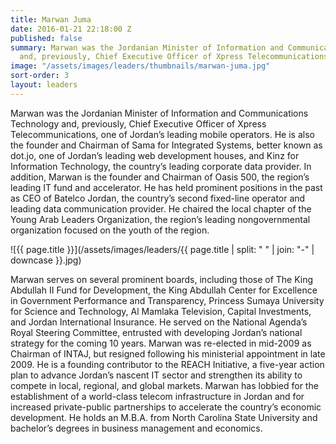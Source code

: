 ```yaml
---
title: Marwan Juma
date: 2016-01-21 22:18:00 Z
published: false
summary: Marwan was the Jordanian Minister of Information and Communications Technology
  and, previously, Chief Executive Officer of Xpress Telecommunications.
image: "/assets/images/leaders/thumbnails/marwan-juma.jpg"
sort-order: 3
layout: leaders
---
```


Marwan was the Jordanian Minister of Information and Communications Technology and, previously, Chief Executive Officer of Xpress Telecommunications, one of Jordan’s leading mobile operators. He is also the founder and Chairman of Sama for Integrated Systems, better known as dot.jo, one of Jordan’s leading web development houses, and Kinz for Information Technology, the country’s leading corporate data provider. In addition, Marwan is the founder and Chairman of Oasis 500, the region’s leading IT fund and accelerator. He has held prominent positions in the past as CEO of Batelco Jordan, the country’s second fixed-line operator and leading data communication provider. He chaired the local chapter of the Young Arab Leaders Organization, the region’s leading nongovernmental organization focused on the youth of the region.

![{{ page.title }}](/assets/images/leaders/{{ page.title | split: " " | join: "-" | downcase }}.jpg)

Marwan serves on several prominent boards, including those of The King Abdullah II Fund for Development, the King Abdullah Center for Excellence in Government Performance and Transparency, Princess Sumaya University for Science and Technology, Al Mamlaka Television, Capital Investments, and Jordan International Insurance. He served on the National Agenda’s Royal Steering Committee, entrusted with developing Jordan’s national strategy for the coming 10 years. Marwan was re-elected in mid-2009 as Chairman of INTAJ, but resigned following his ministerial appointment in late 2009. He is a founding contributor to the REACH Initiative, a five-year action plan to advance Jordan’s nascent IT sector and strengthen its ability to compete in local, regional, and global markets. Marwan has lobbied for the establishment of a world-class telecom infrastructure in Jordan and for increased private-public partnerships to accelerate the country’s economic development. He holds an M.B.A. from North Carolina State University and bachelor’s degrees in business management and economics.
